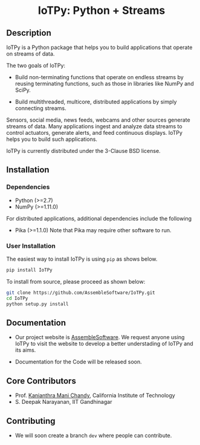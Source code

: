 <div align="center">    
 
# IoTPy: Python + Streams

</div>

## Description

IoTPy is a Python package that helps you to build applications that operate on streams of data.

The two goals of IoTPy:

* Build non-terminating functions that operate on endless streams by reusing terminating functions, such as those in libraries like NumPy and SciPy.

* Build multithreaded, multicore, distributed applications by simply connecting streams.

Sensors, social media, news feeds, webcams and other sources generate streams of data. Many applications ingest and analyze data streams to control actuators, generate alerts, and feed continuous displays. IoTPy helps you to build such applications.

IoTPy is currently distributed under the 3-Clause BSD license.

## Installation

### Dependencies
* Python (>=2.7)
* NumPy (>=1.11.0)

For distributed applications, additional dependencies include the following 
* Pika (>=1.1.0)
Note that Pika may require other software to run.

### User Installation
The easiest way to install IoTPy is using ```pip``` as shows below.
```bash
pip install IoTPy
```
To install from source, please proceed as shown below:
```bash
git clone https://github.com/AssembleSoftware/IoTPy.git
cd IoTPy
python setup.py install
```
## Documentation

* Our project website is [AssembleSoftware](https://www.assemblesoftware.com/). We request anyone using IoTPy to visit the website to develop a better understading of IoTPy and its aims. 

* Documentation for the Code will be released soon. 

## Core Contributors

* Prof. [Kanianthra Mani Chandy](http://cms.caltech.edu/people/mani), California Institute of Technology
* S. Deepak Narayanan, IIT Gandhinagar

## Contributing

* We will soon create a branch ```dev``` where people can contribute. 




